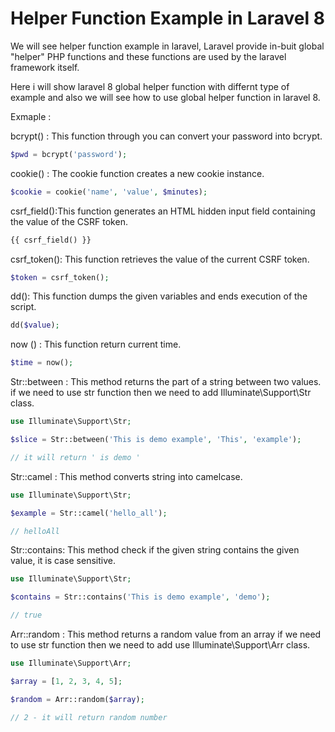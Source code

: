 # Helper Function Example in Laravel 8

We will see helper function example in laravel, Laravel provide in-buit global "helper" PHP functions and these functions are used by the laravel framework itself.

Here i will show laravel 8 global helper function with differnt type of example and also we will see how to use global helper function in laravel 8.

 

Exmaple : 

bcrypt() :  This function through you can convert your password into bcrypt.
```php
$pwd = bcrypt('password');
```
cookie() : The cookie function creates a new cookie instance.
```php
$cookie = cookie('name', 'value', $minutes);
```

 csrf_field():This function generates an HTML hidden input field containing the value of the CSRF token.
```php
{{ csrf_field() }}
```

csrf_token(): This function retrieves the value of the current CSRF token.
```php
$token = csrf_token();
``` 

dd():  This function dumps the given variables and ends execution of the script.
```php
dd($value);
``` 

now () : This function return current time.
```php
$time = now();
``` 

Str::between : This method returns the part of a string between two values. if we need to use str function then we need to add Illuminate\Support\Str class.
```php
use Illuminate\Support\Str;

$slice = Str::between('This is demo example', 'This', 'example');

// it will return ' is demo '
``` 

Str::camel : This method converts string into camelcase.
```php
use Illuminate\Support\Str;

$example = Str::camel('hello_all');

// helloAll
``` 

Str::contains: This method check if the given string contains the given value, it is case sensitive.
```php
use Illuminate\Support\Str;

$contains = Str::contains('This is demo example', 'demo');

// true
``` 

Arr::random : This method returns a random value from an array if we need to use str function then we need to add use Illuminate\Support\Arr  class.
```php
use Illuminate\Support\Arr;

$array = [1, 2, 3, 4, 5];

$random = Arr::random($array);

// 2 - it will return random number
```
